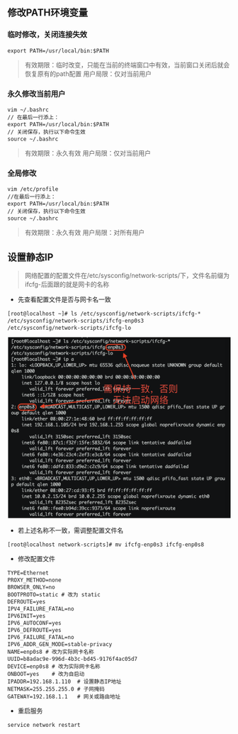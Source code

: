 ## 修改PATH环境变量

### 临时修改，关闭连接失效

```shell
export PATH=/usr/local/bin:$PATH
```

> 有效期限：临时改变，只能在当前的终端窗口中有效，当前窗口关闭后就会恢复原有的path配置
> 用户局限：仅对当前用户

### 永久修改当前用户

```shell
vim ~/.bashrc 
// 在最后一行添上：
export PATH=/usr/local/bin:$PATH
// 关闭保存，执行以下命令生效
source ~/.bashrc
```

> 有效期限：永久有效
> 用户局限：仅对当前用户

### 全局修改

```shell
vim /etc/profile
//在最后一行添上：
export PATH=/usr/local/bin:$PATH
// 关闭保存，执行以下命令生效
source ~/.bashrc
```

> 有效期限：永久有效
> 用户局限：对所有用户

## 设置静态IP

> 网络配置的配置文件在/etc/sysconfig/network-scripts/下，文件名前缀为ifcfg-后面跟的就是网卡的名称

- 先查看配置文件是否与网卡名一致

```shell
[root@localhost ~]# ls /etc/sysconfig/network-scripts/ifcfg-*
/etc/sysconfig/network-scripts/ifcfg-enp0s3
/etc/sysconfig/network-scripts/ifcfg-lo
```

![image-20200229181013343](assets/image-20200229181013343.png)

- 若上述名称不一致，需调整配置文件名

```shell
[root@localhost network-scripts]# mv ifcfg-enp0s3 ifcfg-enp0s8
```

- 修改配置文件

```shell
TYPE=Ethernet
PROXY_METHOD=none
BROWSER_ONLY=no
BOOTPROTO=static # 改为 static
DEFROUTE=yes
IPV4_FAILURE_FATAL=no
IPV6INIT=yes
IPV6_AUTOCONF=yes
IPV6_DEFROUTE=yes
IPV6_FAILURE_FATAL=no
IPV6_ADDR_GEN_MODE=stable-privacy
NAME=enp0s8 # 改为实际网卡名称
UUID=b8adac9e-996d-4b3c-bd45-9176f4ac05d7
DEVICE=enp0s8 # 改为实际网卡名称
ONBOOT=yes    # 改为自启动
IPADDR=192.168.1.110  # 设置静态IP地址
NETMASK=255.255.255.0 # 子网掩码
GATEWAY=192.168.1.1   # 网关或路由地址
```

- 重启服务

```shell
service network restart
```


